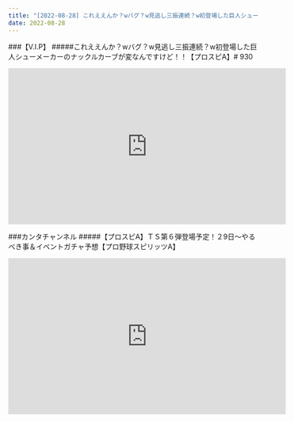 ```yaml
---
title: "[2022-08-28] これええんか？wバグ？w見逃し三振連続？w初登場した巨人シューメーカーのナックルカーブが変なんですけど！！【プロスピA】# 930 他"
date: 2022-08-28
---
```

###【V.I.P】
#####これええんか？wバグ？w見逃し三振連続？w初登場した巨人シューメーカーのナックルカーブが変なんですけど！！【プロスピA】# 930
<iframe width="560" height="315" src="https://www.youtube.com/embed/smsYk55-xEw" frameborder="0" allow="accelerometer; autoplay; clipboard-write; encrypted-media; gyroscope; picture-in-picture" allowfullscreen></iframe>

###カンタチャンネル
#####【プロスピA】ＴＳ第６弾登場予定！２9日～やるべき事＆イベントガチャ予想【プロ野球スピリッツA】
<iframe width="560" height="315" src="https://www.youtube.com/embed/8eHvAb3VBMA" frameborder="0" allow="accelerometer; autoplay; clipboard-write; encrypted-media; gyroscope; picture-in-picture" allowfullscreen></iframe>

